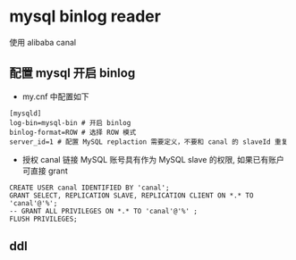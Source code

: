 # mysql binlog reader   

使用 alibaba canal 

## 配置 mysql 开启 binlog 

- my.cnf 中配置如下  
``` 
[mysqld]
log-bin=mysql-bin # 开启 binlog
binlog-format=ROW # 选择 ROW 模式
server_id=1 # 配置 MySQL replaction 需要定义，不要和 canal 的 slaveId 重复
```

- 授权 canal 链接 MySQL 账号具有作为 MySQL slave 的权限, 如果已有账户可直接 grant   
``` 
CREATE USER canal IDENTIFIED BY 'canal';  
GRANT SELECT, REPLICATION SLAVE, REPLICATION CLIENT ON *.* TO 'canal'@'%';
-- GRANT ALL PRIVILEGES ON *.* TO 'canal'@'%' ;
FLUSH PRIVILEGES;
```

## ddl 
